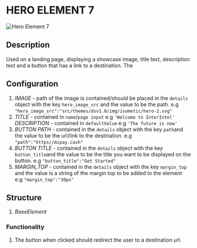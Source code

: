 # HERO ELEMENT 7

![Hero Element 7](https://i.postimg.cc/6qQMh1Yj/Screenshot-2022-09-06-154607.png)

## Description

Used on a landing page, displaying a showcase image, title text, description text and a button that has a link to a destination.
The

## Configuration

1. *IMAGE* - path of the image is contained/should be placed in the  `details` object with the key `hero_image_src` and the value to be the path. e.g `"hero_image_src":"src/themes/dsv1.0/img/isometic/hero-2.svg"`
2. *TITLE* - contained in `name`/`page input` e.g `'Welcome to InterIntel'`
*DESCRIPTION* - contained in `defaultValue` e.g `'The future is now'`
3. *BUTTON PATH* - contained in the `details` object with the key `path`and the value to be the url/link to the destination. e.g `"path":"https//mipay.cash"`
4. *BUTTON TITLE* - contained in the `details` object with the key `button_title`and the value to be the title you want to be displayed on the button. e.g `"button_title":"Get Started"`
5. *MARGIN_TOP* - contained in the `details` object with the key `margin_top` and the value is a string of the margin top to be added to the element e.g `"margin_top":"30px"`

## Structure

1. *BaseElement*

### Functionality

1. The button when clicked should redirect the user to a destination url.
